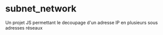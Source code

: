 # subnet_network
Un projet JS permettant le decoupage d'un adresse IP en plusieurs sous adresses réseaux

